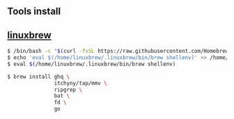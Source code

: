 ## Tools install

## [linuxbrew](https://brew.sh/index_ja)

```sh
$ /bin/bash -c "$(curl -fsSL https://raw.githubusercontent.com/Homebrew/install/master/install.sh)"
$ echo 'eval $(/home/linuxbrew/.linuxbrew/bin/brew shellenv)' >> /home/tamago324/.zshrc
$ eval $(/home/linuxbrew/.linuxbrew/bin/brew shellenv)
```

```sh
$ brew install ghq \
               itchyny/tap/mmv \
               ripgrep \
               bat \
               fd \
               go

```

